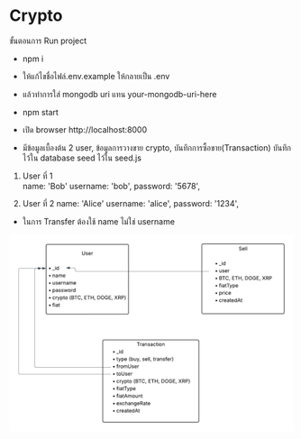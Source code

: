 # Crypto



ขั้นตอนการ Run project
- npm i
- ให้แก้ไขชื่อไฟล์.env.example ให้กลายเป็น .env 
- แล้วทำการใส่ mongodb uri แทน your-mongodb-uri-here
- npm start
- เปิด browser http://localhost:8000

- มีข้อมูลเบื้องต้น 2 user, ข้อมูลการวางขาย crypto, บันทึกการซื้อขาย(Transaction)
  บันทึกไว้ใน database seed ไว้ใน seed.js

1. User ที่ 1   
    name: 'Bob'
    username: 'bob',
    password: '5678',

2. User ที่ 2
    name: 'Alice'
    username: 'alice',
    password: '1234',

- ในการ Transfer ต้องใช้ name ไม่ใช่ username

![ER Diagram](public/images/Crypto-ER-Diagram.png)